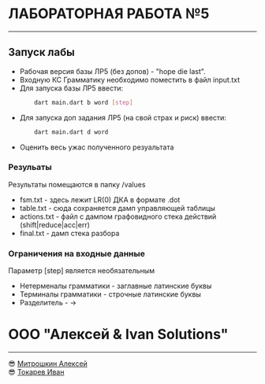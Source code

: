 # ЛАБОРАТОРНАЯ РАБОТА №5
---


## Запуск лабы
* Рабочая версия базы ЛР5 (без допов) - "hope die last". 
* Входную КС Грамматику необходимо поместить в файл input.txt
* Для запуска базы ЛР5 ввести: 
    ```bash
        dart main.dart b word [step]
    ```
* Для запуска доп задания ЛР5 (на свой страх и риск) ввести:
    ```bash
        dart main.dart d word
    ```
* Оценить весь ужас полученного резуальтата

### Резульаты
Результаты помещаются в папку /values 
* fsm.txt - здесь лежит LR(0) ДКА  в формате .dot
* table.txt - сюда сохраняется дамп управляющей таблицы
* actions.txt - файл с дампом графовидного стека действий (shift|reduce|acc|err)
* final.txt - дамп стека разбора 

### Ограничения на входные данные 
Параметр [step] является необязательным 

* Нетерменалы грамматики - заглавные латинские буквы 
* Терминалы грамматики - строчные латинские буквы 
* Разделитель - ->



# ООО "Алексей & Ivan Solutions"
--- 
😎 [Митрошкин Алексей](https://github.com/Encapsulateed)\
😎 [Токарев Иван](https://github.com/IOANNVOLZHSKIY)
